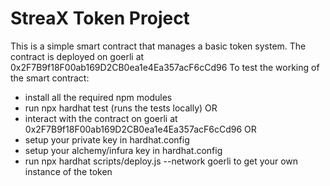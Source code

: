# StreaX Token Project

This is a simple smart contract that manages a basic token system.
The contract is deployed on goerli at 0x2F7B9f18F00ab169D2CB0ea1e4Ea357acF6cCd96
To test the working of the smart contract:

- install all the required npm modules
- run npx hardhat test (runs the tests locally)
  OR
- interact with the contract on goerli at 0x2F7B9f18F00ab169D2CB0ea1e4Ea357acF6cCd96
  OR
- setup your private key in hardhat.config
- setup your alchemy/infura key in hardhat.config
- run npx hardhat scripts/deploy.js --network goerli to get your own instance of the token
